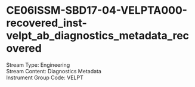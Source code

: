# CE06ISSM-SBD17-04-VELPTA000-recovered_inst-velpt_ab_diagnostics_metadata_recovered

Stream Type: Engineering<br>
Stream Content: Diagnostics Metadata<br>
Instrument Group Code: VELPT<br>
